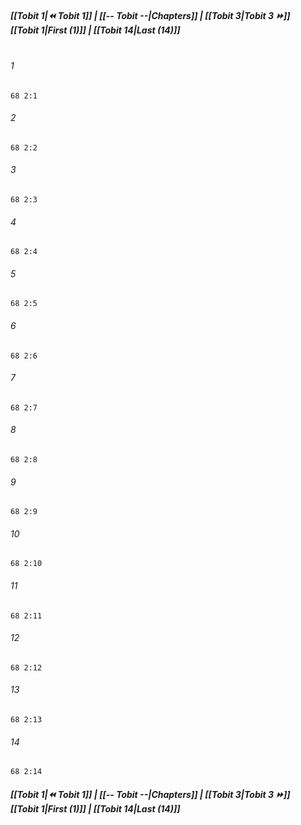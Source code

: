 
##### **[[Tobit 1|⏪ Tobit 1]] | [[-- Tobit --|Chapters]] | [[Tobit 3|Tobit 3 ⏩]]**<br>**[[Tobit 1|First (1)]] | [[Tobit 14|Last (14)]]**<br><br>

###### 1
``` verse
68 2:1
```
###### 2
``` verse
68 2:2
```
###### 3
``` verse
68 2:3
```
###### 4
``` verse
68 2:4
```
###### 5
``` verse
68 2:5
```
###### 6
``` verse
68 2:6
```
###### 7
``` verse
68 2:7
```
###### 8
``` verse
68 2:8
```
###### 9
``` verse
68 2:9
```
###### 10
``` verse
68 2:10
```
###### 11
``` verse
68 2:11
```
###### 12
``` verse
68 2:12
```
###### 13
``` verse
68 2:13
```
###### 14
``` verse
68 2:14
```

##### **[[Tobit 1|⏪ Tobit 1]] | [[-- Tobit --|Chapters]] | [[Tobit 3|Tobit 3 ⏩]]**<br>**[[Tobit 1|First (1)]] | [[Tobit 14|Last (14)]]**
